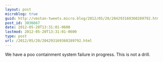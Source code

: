 ```yaml
---
layout: post
microblog: true
guid: http://vmstan-tweets.micro.blog/2012/05/20/204293169360289792.html
post_id: 3036667
date: 2012-05-20T13:31:01-0600
lastmod: 2012-05-20T13:31:01-0600
type: post
url: /2012/05/20/204293169360289792.html
---
```

We have a poo containment system failure in progress. This is not a drill.
